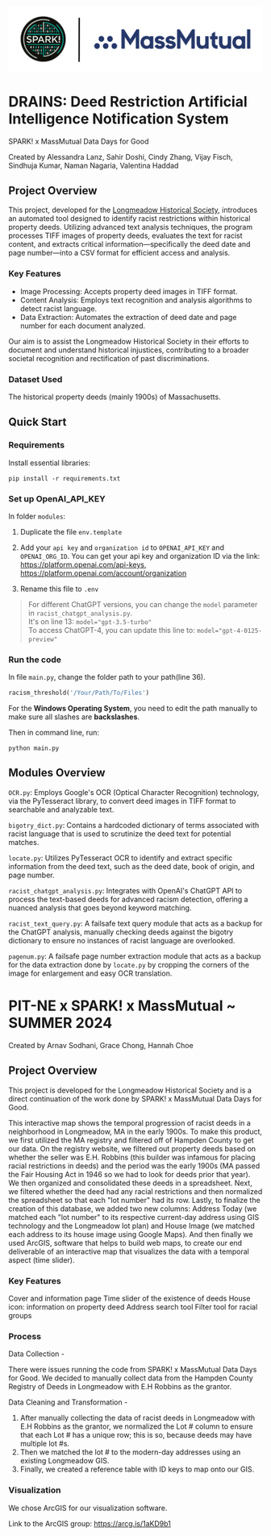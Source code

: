 ![logo](logo.png)

# DRAINS: Deed Restriction Artificial Intelligence Notification System
SPARK! x MassMutual Data Days for Good

Created by Alessandra Lanz, Sahir Doshi, Cindy Zhang, Vijay Fisch, Sindhuja Kumar, Naman Nagaria, Valentina Haddad

## Project Overview
This project, developed for the [Longmeadow Historical Society](https://www.longmeadowhistoricalsociety.org), introduces an automated tool designed to identify racist restrictions within historical property deeds. Utilizing advanced text analysis techniques, the program processes TIFF images of property deeds, evaluates the text for racist content, and extracts critical information—specifically the deed date and page number—into a CSV format for efficient access and analysis.

### Key Features

- Image Processing: Accepts property deed images in TIFF format.
- Content Analysis: Employs text recognition and analysis algorithms to detect racist language.
- Data Extraction: Automates the extraction of deed date and page number for each document analyzed.

Our aim is to assist the Longmeadow Historical Society in their efforts to document and understand historical injustices, contributing to a broader societal recognition and rectification of past discriminations.

### Dataset Used
The historical property deeds (mainly 1900s) of Massachusetts.

## Quick Start
### Requirements
Install essential libraries:
```
pip install -r requirements.txt
```

### Set up OpenAI_API_KEY
In folder `modules`: 

1. Duplicate the file `env.template`

2. Add your `api key` and `organization id` to `OPENAI_API_KEY` and `OPENAI_ORG_ID`. You can get your api key and organization ID via the link: https://platform.openai.com/api-keys, 
https://platform.openai.com/account/organization

3. Rename this file to `.env`

> For different ChatGPT versions, you can change the `model` parameter in `racist_chatgpt_analysis.py`.   
It's on line 13:
`model="gpt-3.5-turbo"`  
To access ChatGPT-4, you can update this line to:
`model="gpt-4-0125-preview"`

### Run the code
In file `main.py`, change the folder path to your path(line 36).
```python
racism_threshold('/Your/Path/To/Files')
```
For the **Windows Operating System**, you need to edit the path manually to make sure all slashes are **backslashes**. 

Then in command line, run:
```
python main.py
```

## Modules Overview

`OCR.py`: Employs Google's OCR (Optical Character Recognition) technology, via the PyTesseract library, to convert deed images in TIFF format to searchable and analyzable text.

`bigotry_dict.py`: Contains a hardcoded dictionary of terms associated with racist language that is used to scrutinize the deed text for potential matches.

`locate.py`: Utilizes PyTesseract OCR to identify and extract specific information from the deed text, such as the deed date, book of origin, and page number.

`racist_chatgpt_analysis.py`: Integrates with OpenAI's ChatGPT API to process the text-based deeds for advanced racism detection, offering a nuanced analysis that goes beyond keyword matching.

`racist_text_query.py`: A failsafe text query module that acts as a backup for the ChatGPT analysis, manually checking deeds against the bigotry dictionary to ensure no instances of racist language are overlooked.

`pagenum.py`: A failsafe page number extraction module that acts as a backup for the data extraction done by `locate.py` by cropping the corners of the image for enlargement and easy OCR translation. 


# PIT-NE x SPARK! x MassMutual ~ SUMMER 2024 

Created by Arnav Sodhani, Grace Chong, Hannah Choe

## Project Overview

This project is developed for the Longmeadow Historical Society and is a direct continuation of the work done by SPARK! x MassMutual Data Days for Good. 

This interactive map shows the temporal progression of racist deeds in a neighborhood in Longmeadow, MA in the early 1900s. To make this product, we first utilized the MA registry and filtered off of Hampden County to get our data. On the registry website, we filtered out property deeds based on whether the seller was E.H. Robbins (this builder was infamous for placing racial restrictions in deeds) and the period was the early 1900s (MA passed the Fair Housing Act in 1946 so we had to look for deeds prior that year). We then organized and consolidated these deeds in a spreadsheet. Next, we filtered whether the deed had any racial restrictions and then normalized the spreadsheet so that each "lot number" had its row. Lastly, to finalize the creation of this database, we added two new columns: Address Today (we matched each "lot number" to its respective current-day address using GIS technology and the Longmeadow lot plan) and House Image (we matched each address to its house image using Google Maps). And then finally we used ArcGIS, software that helps to build web maps, to create our end deliverable of an interactive map that visualizes the data with a temporal aspect (time slider).

### Key Features 

Cover and information page 
Time slider of the existence of deeds 
House icon: information on property deed 
Address search tool 
Filter tool for racial groups 

### Process

Data Collection - 

There were issues running the code from SPARK! x MassMutual Data Days for Good. We decided to manually collect data from the Hampden County Registry of Deeds in Longmeadow with E.H Robbins as the grantor. 

Data Cleaning and Transformation -
1. After manually collecting the data of racist deeds in Longmeadow with E.H Robbins as the grantor, we normalized the Lot # column to ensure that each Lot # has a unique row; this is so, because deeds may have multiple lot #s. 
2. Then we matched the lot # to the modern-day addresses using an existing Longmeadow GIS. 
3. Finally, we created a reference table with ID keys to map onto our GIS. 


### Visualization 

We chose ArcGIS for our visualization software. 

Link to the ArcGIS group:
https://arcg.is/1aKD9b1
